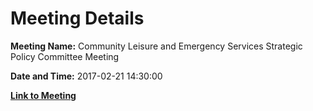 # Meeting Details

**Meeting Name:** Community Leisure and Emergency Services Strategic Policy Committee Meeting

**Date and Time:** 2017-02-21 14:30:00

**[Link to Meeting](https://www.limerick.ie/council/whats-on/community-leisure-and-emergency-services-strategic-policy-committee-meeting-1)**
